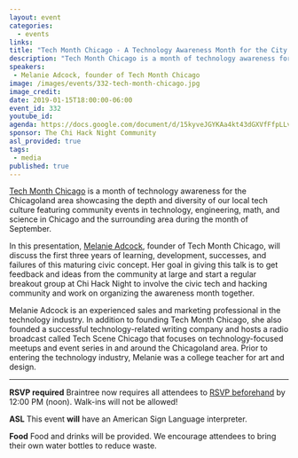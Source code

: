 ```yaml
---
layout: event
categories:
  - events
links:
title: "Tech Month Chicago - A Technology Awareness Month for the City of Chicago"
description: "Tech Month Chicago is a month of technology awareness for the Chicagoland area that showcases the depth and diversity of local tech culture through community events in technology, engineering, math, and science. This Tuesday, Melanie Adcock, founder of Tech Month Chicago, will discuss the first three years of learning, development, successes, and failures of this maturing civic concept, which is now in its fourth year."
speakers:
 - Melanie Adcock, founder of Tech Month Chicago
image: /images/events/332-tech-month-chicago.jpg
image_credit:
date: 2019-01-15T18:00:00-06:00
event_id: 332
youtube_id:
agenda: https://docs.google.com/document/d/15kyveJGYKAa4kt43dGXVfFfpLLvqB7Qa5DrxZzDRmmE/edit?usp=sharing
sponsor: The Chi Hack Night Community
asl_provided: true
tags:
 - media
published: true
---
```


[Tech Month Chicago](https://techmonthchicago.com/) is a month of technology awareness for the Chicagoland area showcasing the depth and diversity of our local tech culture featuring community events in technology, engineering, math, and science in Chicago and the surrounding area during the month of September. 

In this presentation, [Melanie Adcock](https://www.linkedin.com/in/melanieadcock), founder of Tech Month Chicago, will discuss the first three years of learning, development, successes, and failures of this maturing civic concept. Her goal in giving this talk is to get feedback and ideas from the community at large and start a regular breakout group at Chi Hack Night to involve the civic tech and hacking community and work on organizing the awareness month together. 

Melanie Adcock is an experienced sales and marketing professional in the technology industry. In addition to founding Tech Month Chicago, she also founded a successful technology-related writing company and hosts a radio broadcast called Tech Scene Chicago that focuses on technology-focused meetups and event series in and around the Chicagoland area. Prior to entering the technology industry, Melanie was a college teacher for art and design. 

---

**RSVP required** Braintree now requires all attendees to [RSVP beforehand](https://www.eventbrite.com/e/chi-hack-night-registration-41703945624) by 12:00 PM (noon). Walk-ins will not be allowed!

**ASL** This event **will** have an American Sign Language interpreter.

**Food** Food and drinks will be provided. We encourage attendees to bring their own water bottles to reduce waste.
